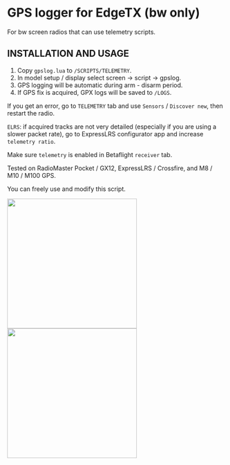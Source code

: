 # GPS logger for EdgeTX (bw only)
For bw screen radios that can use telemetry scripts.

## INSTALLATION AND USAGE
1. Copy ```gpslog.lua``` to ```/SCRIPTS/TELEMETRY```.
2. In model setup / display select screen -> script -> gpslog.
3. GPS logging will be automatic during arm - disarm period.
4. If GPS fix is acquired, GPX logs will be saved to ```/LOGS```.

If you get an error, go to ```TELEMETRY``` tab and use ```Sensors``` / ```Discover new```, then restart the radio.

```ELRS```: if acquired tracks are not very detailed (especially if you are using a slower packet rate), go to ExpressLRS configurator app and increase ```telemetry ratio```.

Make sure ```telemetry``` is enabled in Betaflight ```receiver``` tab.

Tested on RadioMaster Pocket / GX12, ExpressLRS / Crossfire, and M8 / M10 / M100 GPS.

You can freely use and modify this script.


<img align="left" width="300" height="300" src="screenshot.png">
<img align="left" width="300" height="300" src="example_track_preview.jpeg">

